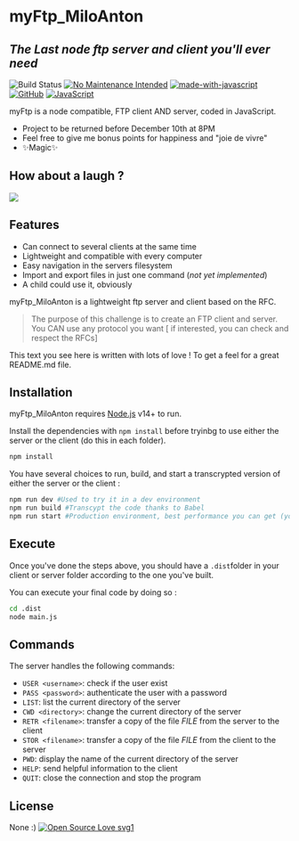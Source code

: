 # myFtp_MiloAnton
## _The Last node ftp server and client you'll ever need_

![Build Status](https://travis-ci.org/joemccann/dillinger.svg?branch=master)
[![No Maintenance Intended](http://unmaintained.tech/badge.svg)](http://unmaintained.tech/)
[![made-with-javascript](https://img.shields.io/badge/Made%20with-JavaScript-1f425f.svg)](https://www.javascript.com)
[![GitHub](https://badgen.net/badge/icon/github?icon=github&label)](https://github.com)
[![JavaScript](https://img.shields.io/badge/--F7DF1E?logo=javascript&logoColor=000)](https://www.javascript.com/)

myFtp is a node compatible, FTP client AND server,
coded in JavaScript.

- Project to be returned before December 10th at 8PM
- Feel free to give me bonus points for happiness and "joie de vivre"
- ✨Magic✨

## How about a laugh ?

<img src = "https://readme-jokes.vercel.app/api"></img>

## Features

- Can connect to several clients at the same time
- Lightweight and compatible with every computer 
- Easy navigation in the servers filesystem
- Import and export files in just one command (_not yet implemented_)
- A child could use it, obviously

myFtp_MiloAnton is a lightweight ftp server and client based on the RFC.

> The purpose of this challenge is to create an FTP client and server. 
You CAN use any protocol you want [ if interested, you can check and respect the RFCs] 

This text you see here is written with lots of love ! To get a feel
for a great README.md file.

## Installation

myFtp_MiloAnton requires [Node.js](https://nodejs.org/) v14+ to run.

Install the dependencies with ```npm install``` before tryinbg to use either the server or the client (do this in each folder).

```sh
npm install
```

You have several choices to run, build, and start a transcrypted version of either the server or the client : 

```sh
npm run dev #Used to try it in a dev environment 
npm run build #Transcypt the code thanks to Babel
npm run start #Production environment, best performance you can get (you need to have built the code beforehand)
```

## Execute 

Once you've done the steps above, you should have a ```.dist```folder in your client or server folder according to the one you've built. 

You can execute your final code by doing so : 

```sh
cd .dist
node main.js
```

## Commands 

The server handles the following commands:

* `USER <username>`: check if the user exist
* `PASS <password>`: authenticate the user with a password
* `LIST`: list the current directory of the server
* `CWD <directory>`: change the current directory of the server
* `RETR <filename>`: transfer a copy of the file _FILE_ from the server to the client
* `STOR <filename>`: transfer a copy of the file _FILE_ from the client to the server
* `PWD`: display the name of the current directory of the server
* `HELP`: send helpful information to the client
* `QUIT`: close the connection and stop the program

## License

None :) 
[![Open Source Love svg1](https://badges.frapsoft.com/os/v1/open-source.svg?v=103)](https://github.com/ellerbrock/open-source-badges/)
